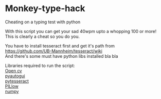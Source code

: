 # Monkey-type-hack
Cheating on a typing test with python

With this script you can get your sad 40wpm upto a whopping 100 or more!<br>
This is clearly a cheat so you do you.



You have to install tesseract first and get it's path from https://github.com/UB-Mannheim/tesseract/wiki<br>
And there's some must have python libs installed bla bla<br>

Libraries required to run the script:<br>
<a href="https://pypi.org/project/opencv-python/">Open cv</a><br>
<a href="https://pypi.org/project/PyAutoGUI/">pyautogui</a><br>
<a href="https://pypi.org/project/pytesseract/">pytesseract</a><br>
<a href="https://pypi.org/project/Pillow/">PILlow</a><br>
<a href="https://pypi.org/project/numpy/">numpy</a>
